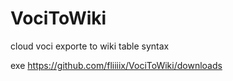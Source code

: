 VociToWiki
==========

cloud voci exporte to wiki table syntax

exe https://github.com/fliiiix/VociToWiki/downloads
